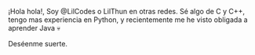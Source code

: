 ¡Hola hola!, Soy @LilCodes o LilThun en otras redes.
Sé algo de C y C++, tengo mas experiencia en Python, y recientemente me he visto obligada a aprender Java 💀

Deséenme suerte.
